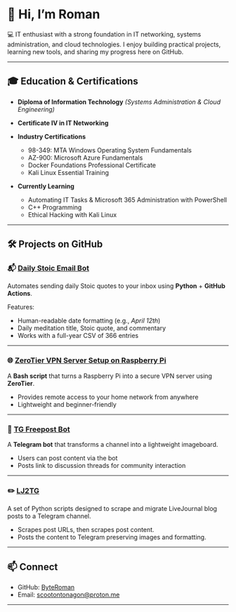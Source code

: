 # 👋 Hi, I’m Roman

💻 IT enthusiast with a strong foundation in IT networking, systems administration, and cloud technologies. I enjoy building practical projects, learning new tools, and sharing my progress here on GitHub.

---

## 🎓 Education & Certifications

* **Diploma of Information Technology**
  *(Systems Administration & Cloud Engineering)*

* **Certificate IV in IT Networking**

* **Industry Certifications**

  * 98-349: MTA Windows Operating System Fundamentals
  * AZ-900: Microsoft Azure Fundamentals
  * Docker Foundations Professional Certificate
  * Kali Linux Essential Training

* **Currently Learning**

  * Automating IT Tasks & Microsoft 365 Administration with PowerShell
  * C++ Programming
  * Ethical Hacking with Kali Linux

---

## 🛠️ Projects on GitHub

### 📬 [Daily Stoic Email Bot](https://github.com/ByteRoman/Python-Daily-Stoic)

Automates sending daily Stoic quotes to your inbox using **Python** + **GitHub Actions**.

Features:

* Human-readable date formatting (e.g., *April 12th*)
* Daily meditation title, Stoic quote, and commentary
* Works with a full-year CSV of 366 entries

---

### 🌐 [ZeroTier VPN Server Setup on Raspberry Pi](https://github.com/ByteRoman/pi-zerotier-vpn)

A **Bash script** that turns a Raspberry Pi into a secure VPN server using **ZeroTier**.

* Provides remote access to your home network from anywhere
* Lightweight and beginner-friendly

---

### 🤖 [TG Freepost Bot](https://github.com/ByteRoman/tg-freepost-bot)

A **Telegram bot** that transforms a channel into a lightweight imageboard.

* Users can post content via the bot
* Posts link to discussion threads for community interaction

---

### ✏️ [LJ2TG](https://github.com/ByteRoman/LJ2TG)

A set of Python scripts designed to scrape and migrate LiveJournal blog posts to a Telegram channel.

* Scrapes post URLs, then scrapes post content. 
* Posts the content to Telegram preserving images and formatting.

---

## 📫 Connect

* GitHub: [ByteRoman](https://github.com/ByteRoman)
* Email: scootontonagon@proton.me
---
